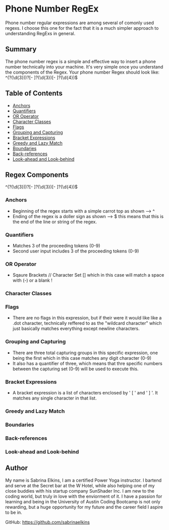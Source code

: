 # Phone Number RegEx

Phone number regular expressions are among several of comonly used regexs. I choose this one for the fact that it is a much simpler approach to understanding RegExs in general.

## Summary

The phone number regex is a simple and effective way to insert a phone number technically into your machine. It's very simple once you understand the components of the Regex. Your phone number Regex should look like: ^\(?(\d{3})\)?[- ]?(\d{3})[- ]?(\d{4})$

## Table of Contents

- [Anchors](#anchors)
- [Quantifiers](#quantifiers)
- [OR Operator](#or-operator)
- [Character Classes](#character-classes)
- [Flags](#flags)
- [Grouping and Capturing](#grouping-and-capturing)
- [Bracket Expressions](#bracket-expressions)
- [Greedy and Lazy Match](#greedy-and-lazy-match)
- [Boundaries](#boundaries)
- [Back-references](#back-references)
- [Look-ahead and Look-behind](#look-ahead-and-look-behind)

## Regex Components
^\(?(\d{3})\)?[- ]?(\d{3})[- ]?(\d{4})$

### Anchors
- Beginning of the regex starts with a simple carrot top as shown --> ^
- Ending of the regex is a doller sign as shown --> $ this means that this is the end of the line or string of the regex. 

### Quantifiers
- Matches 3 of the proceeding tokens (0-9)
- Second user input includes 3 of the proceeding tokens (0-9)

### OR Operator
- Sqaure Brackets // Character Set [] which in this case will match a space with (-) or a blank !

### Character Classes

### Flags
- There are no flags in this expression, but if their were it would like like a .dot character, technically reffered to as the "wildcard character" which just basically matches everything except newline characters.

### Grouping and Capturing
- There are three total capturing groups in this specific expression, one being the first which in this case matches any digit character (0-9)
- It also has a quantifier of three, which means that thre specific numbers between the capturing set (0-9) will be used to execute this.

### Bracket Expressions
- A bracket expression is a list of characters enclosed by ' [ ' and ' ] '. It matches any single character in that list.

### Greedy and Lazy Match

### Boundaries

### Back-references

### Look-ahead and Look-behind

## Author

My name is Sabrina Elkins, I am a certified Power Yoga instructor. I bartend and serve at the Secret bar at the W Hotel, while also helping one of my close buddies with his startup company SunShader Inc. I am new to the coding world, but truly in love with the enviorment of it. I have a passion for learning and being in the University of Austin Coding Bootcamp is not only rewarding, but a huge opportunity for my future and the career field I aspire to be in.

GitHub: https://github.com/sabrinaelkins

